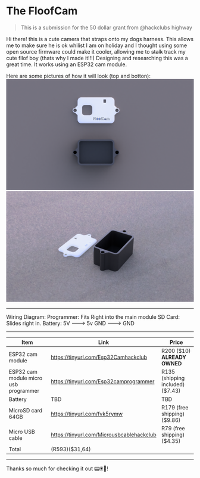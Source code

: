 # The FloofCam

> This is a submission for the 50 dollar grant from @hackclubs highway

Hi there! this is a cute camera that straps onto my dogs harness. This allows me to make sure he is ok whilist I am on holiday and I thought using some open source firmware could make it cooler, allowing me to ~~stalk~~ track my cute fllof boy (thats why I made it!!!) Designing and researching this was a great time. It works using an ESP32 cam module. 

Here are some pictures of how it will look (top and botton):
![render 1](https://github.com/BOTwillplayz/FloofCam/blob/7fb8920f8cf71849e038d3e28e14b70a4b69511a/FloofCam%20Render%201.png)
![render 2](https://github.com/BOTwillplayz/FloofCam/blob/7fb8920f8cf71849e038d3e28e14b70a4b69511a/FloofCam%20Render%202.png)

---

Wiring Diagram:
Programmer: Fits Right into the main module
SD Card: Slides right in.
Battery:
5V ---> 5v
GND ---> GND

---

Item | Link | Price
|--------|------|-------|
ESP32 cam module | https://tinyurl.com/Esp32Camhackclub | R200 ($10) **ALREADY OWNED**
ESP32 cam module micro usb programmer | https://tinyurl.com/Esp32camprogrammer| R135 (shipping included) ($7.43)
Battery | TBD | TBD
MicroSD card 64GB | https://tinyurl.com/fvk5rymw | R179 (free shipping)($9.86)
Micro USB cable | https://tinyurl.com/Microusbcablehackclub | R79 (free shipping)($4.35)
Total | (R593)($31,64)

---

Thanks so much for checking it out 📟🖲️📀!
